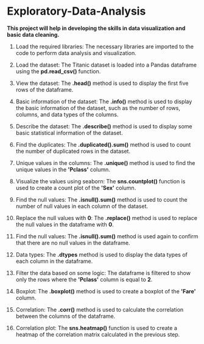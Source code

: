 # Exploratory-Data-Analysis
**This project will help in developing the skills in data visualization and basic data cleaning.**

1. Load the required libraries: The necessary libraries are imported to the code to perform data analysis and visualization.

2. Load the dataset: The Titanic dataset is loaded into a Pandas dataframe using the **pd.read_csv()** function.

3. View the dataset: The **.head()** method is used to display the first five rows of the dataframe.

4. Basic information of the dataset: The **.info()** method is used to display the basic information of the dataset, such as the number of rows, columns, and data types of the columns.

5. Describe the dataset: The **.describe()** method is used to display some basic statistical information of the dataset.

6. Find the duplicates: The **.duplicated().sum()** method is used to count the number of duplicated rows in the dataset.

7. Unique values in the columns: The **.unique()** method is used to find the unique values in the **'Pclass'** column.

8. Visualize the values using seaborn: The **sns.countplot()** function is used to create a count plot of the **'Sex'** column.

9. Find the null values: The **.isnull().sum()** method is used to count the number of null values in each column of the dataset.

10. Replace the null values with **0**: The **.replace()** method is used to replace the null values in the dataframe with **0**.

11. Find the null values: The **.isnull().sum()** method is used again to confirm that there are no null values in the dataframe.

12. Data types: The **.dtypes** method is used to display the data types of each column in the dataframe.

13. Filter the data based on some logic: The dataframe is filtered to show only the rows where the **'Pclass'** column is equal to **2**.

14. Boxplot: The **.boxplot()** method is used to create a boxplot of the **'Fare'** column.

15. Correlation: The **.corr()** method is used to calculate the correlation between the columns of the dataframe.

16. Correlation plot: The **sns.heatmap()** function is used to create a heatmap of the correlation matrix calculated in the previous step.
